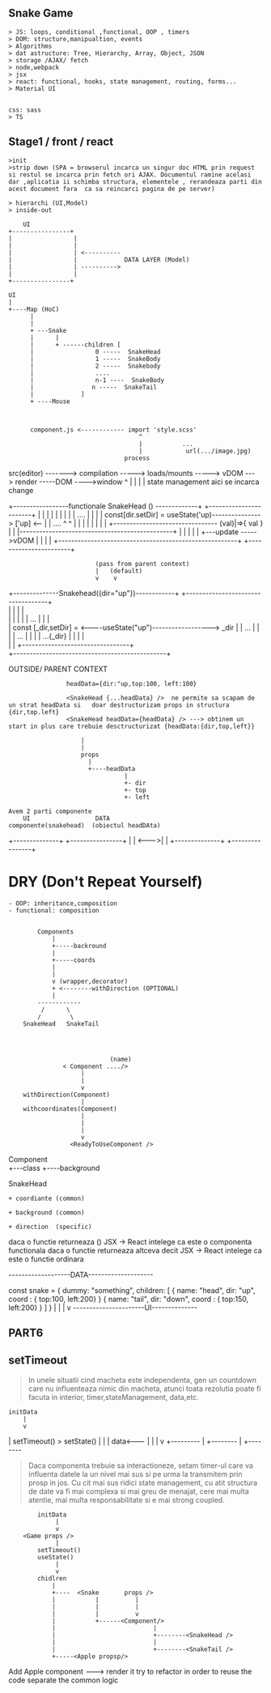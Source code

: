 ## Snake Game
    > JS: loops, conditional ,functional, OOP , timers
    > DOM: structure,manipualtion, events
    > Algorithms
    > dat astructure: Tree, Hierarchy, Array, Object, JSON
    > storage /AJAX/ fetch
    > node,webpack
    > jsx
    > react: functional, hooks, state management, routing, forms...
    > Material UI
 

    css: sass
    > TS


## Stage1 / front / react
    >init
    >strip down (SPA = browserul incarca un singur doc HTML prin request si restul se incarca prin fetch ori AJAX. Documentul ramine acelasi dar ,aplicatia ii schimba structura, elementele , rerandeaza parti din acest document fara  ca sa reincarci pagina de pe server)

    > hierarchi (UI,Model)
    > inside-out

        UI
    +----------------+
    |                 |
    |                 |
    |                 | <----------
    |                 |             DATA LAYER (Model)
    |                 | ---------->
    |                 |
    +----------------+

    UI
    |
    +----Map (HoC)
          |
          |
          + ---Snake
          |      |
          |      + ------children [
          |                 0 -----  SnakeHead
          |                 1 -----  SnakeBody 
          |                 2 -----  Snakebody
          |                 ....
          |                 n-1 ----  SnakeBody
          |                n -----  SnakeTail
          |             ]
          + ----Mouse 



          component.js <------------ import 'style.scss'
                                        ^
                                        |           ...
                                        |            url(.../image.jpg)
                                    process



src(editor) -------> compilation -----> loads/mounts -----> vDOM ---> render -----DOM ---->window
    ^                                                         |
    |                                                         |
    |                                                       state management aici se incarca
    change                                                  



+-----------------functionale SnakeHead () -------------+   +-----------------------+
|                                                       |   |                       |
|                                                       |   |                       |
|            ....                                       |   |                       |
|             const[dir.setDir]  = useState('up)---------------> ['up]  <--         |
|            ....    ^      ^                           |   |        |    |         |
|                    |      | +-------------------------------- (val)|=>{ val   }   |
|                    |-----------------------------------------------+    |         |
|                                                       |   |              +---update ----->vDOM
|                                                       |   |                       |
+-------------------------------------------------------+   +-----------------------+



                            (pass from parent context)
                            |   (default) 
                            v    v
+--------------Snakehead({dir="up"})------------+       +-----------------------------------+           
|                                               |       |                                   |   
|                                               |       |                                   |
|      ...                                      |       |                                   |    
|        const [_dir,setDir] = <----useState("up")------------------> _dir                    |
|      ...                                      |       |                                   |
|      ...                                      |       |                                   |   |      ...{_dir}
|                                               |       |                                   |    
|                                               |        +---------------------------------+   
+-----------------------------------------------+   
         

OUTSIDE/ PARENT CONTEXT

                    headData={dir:"up,top:100, left:100}

                    <SnakeHead {...headData} />  ne permite sa scapam de un strat headData si   doar destructurizam props in structura {dir,top.left}
                    <SnakeHead headData={headData} /> ---> obtinem un start in plus care trebuie desctructurizat {headData:{dir,top,left}}

                        |
                        |
                        props
                          |
                          +----headData
                                    |
                                    +- dir
                                    +- top
                                    +- left

    Avem 2 parti componente
        UI                  DATA
    componente(snakehead)  (obiectul headDAta)
+--------------+      +----------------+
|              | <--->|                |
+--------------+      +----------------+



# DRY (Don't Repeat Yourself)
    - OOP: inheritance,composition
    - functional: composition


            Components
                |
                +-----backround
                |
                +-----coords
                |
                |
                v (wrapper,decorator)
                + <--------withDirection (OPTIONAL)
                |
            ------------
             /      \
            /        \
        SnakeHead   SnakeTail




                                (name)
                   < Component ..../>
                        |
                        |
                        v
        withDirection(Component)
                        |
        withcoordinates(Component)
                        |
                        |  
                        |   
                        v   
                     <ReadyToUseComponent />






Component 
        \
        +---class
        +----background





SnakeHead

    + coordiante (common)

    + background (common)

    + direction  (specific)




daca o functie returneaza () JSX -> React intelege ca este o componenta functionala
daca o functie returneaza altceva decit JSX -> React intelege ca este o functie ordinara

-------------------DATA--------------------


const snake = {
  dummy: "something",
  children: [
      { name: "head", dir: "up", coord : { top:100, left:200} }
      { name: "tail", dir: "down", coord : { top:150, left:200} }
  ]
}
            |
            |
            |
            v
----------------------UI--------------



## PART6


## setTimeout
>In unele situatii cind macheta este independenta, gen un countdown care nu influenteaza nimic din macheta, atunci toata rezolutia poate fi facuta in interior, timer,stateManagement, data,etc.

    initData
        |
        v
<Snake props />
    |
setTimeout() > setState()
    |               |
    |         data<---
    |           |
    |           v
    +---------<Component/>
                    |
                    +--------<SnakeHead />
                    |
                    +--------<SnakeTail />



>Daca componenta trebuie sa interactioneze, setam timer-ul care va influenta datele la un nivel mai sus  si pe urma la transmitem prin prosp in jos.
Cu cit mai sus ridici state management, cu atit structura de date va fi mai complexa si mai greu de menajat, cere mai multa atentie, mai multa responsabilitate si e mai strong coupled.

            initData
                 |
                 v
        <Game props />
                 |
            setTimeout() 
            useState()
                 |
                 v
            chidlren
                |
                +----  <Snake       props /> 
                |           |          |  
                |           |          |
                |           |          v
                |           +------<Component/>
                |                           |
                |                           +--------<SnakeHead />
                |                           |
                |                           +--------<SnakeTail />
                +-----<Apple propsp/>


Add Apple component ---> render it
                        try to refactor in order to reuse the code
                        separate the common logic

